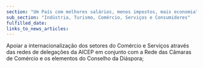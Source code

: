 ```yaml
---
section: "Um País com melhores salários, menos impostos, mais economia"
sub_section: "Indústria, Turismo, Comércio, Serviços e Consumidores"
fulfilled_date:
links_to_news_articles:
---
```


Apoiar a internacionalização dos setores do Comércio e Serviços através das redes de delegações da AICEP em conjunto com a Rede das Câmaras de Comércio e os elementos do Conselho da Diáspora;